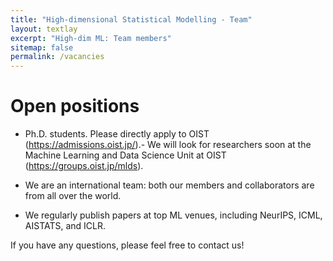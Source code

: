 ```yaml
---
title: "High-dimensional Statistical Modelling - Team"
layout: textlay
excerpt: "High-dim ML: Team members"
sitemap: false
permalink: /vacancies
---
```


# Open positions
- Ph.D. students. Please directly apply to OIST (https://admissions.oist.jp/).- We will look for researchers soon at the Machine Learning and Data Science Unit at OIST (https://groups.oist.jp/mlds). 

- We are an international team: both our members and collaborators are from all over the world.
- We regularly publish papers at top ML venues, including NeurIPS, ICML, AISTATS, and ICLR.

If you have any questions, please feel free to contact us!




